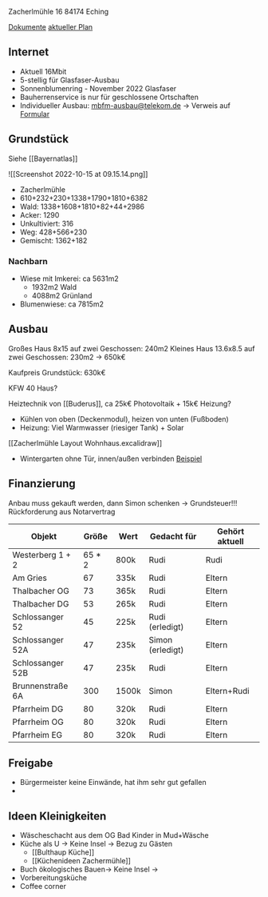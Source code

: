 Zacherlmühle 16
84174 Eching

[Dokumente](https://drive.google.com/drive/folders/15aoW2O1ScdOk10A4k2UYI34iXdmi9apY)
[aktueller Plan](https://drive.google.com/file/d/1vOzhOfgO_emkbE0KbI07kUZtxyB0Tina/view?usp=drivesdk)

## Internet

* Aktuell 16Mbit
* 5-stellig für Glasfaser-Ausbau
* Sonnenblumenring - November 2022 Glasfaser
* Bauherrenservice is nur für geschlossene Ortschaften
* Individueller Ausbau: mbfm-ausbau@telekom.de -> Verweis auf [Formular](https://www.telekom.de/netz/glasfaser/mehr-breitband-fuer-mich)


## Grundstück
Siehe [[Bayernatlas]]

![[Screenshot 2022-10-15 at 09.15.14.png]]
- Zacherlmühle
- 610+232+230+1338+1790+1810+6382
- Wald: 1338+1608+1810+82+44+2986
- Acker: 1290
- Unkultiviert: 316
- Weg: 428+566+230
- Gemischt: 1362+182


### Nachbarn
- Wiese mit Imkerei: ca 5631m2
	- 1932m2 Wald
	- 4088m2 Grünland
- Blumenwiese: ca 7815m2


## Ausbau
Großes Haus 8x15 auf zwei Geschossen: 240m2
Kleines Haus 13.6x8.5 auf zwei Geschossen: 230m2
-> 650k€

Kaufpreis Grundstück: 630k€

KFW 40 Haus?

Heiztechnik von [[Buderus]], ca 25k€ Photovoltaik + 15k€ Heizung?

- Kühlen von oben (Deckenmodul), heizen von unten (Fußboden)
- Heizung: Viel Warmwasser (riesiger Tank) + Solar

[[Zacherlmühle Layout Wohnhaus.excalidraw]]

- Wintergarten ohne Tür, innen/außen verbinden [Beispiel](https://www.ideencenter-dortmund.de/terrassenueberdachung/markenhersteller-solarlux/wintergarten.html)

## Finanzierung
Anbau muss gekauft werden, dann Simon schenken -> Grundsteuer!!! Rückforderung aus Notarvertrag

| Objekt           | Größe  | Wert  | Gedacht für      | Gehört aktuell |
| ---------------- | ------ | ----- | ---------------- | -------------- |
| Westerberg 1 + 2 | 65 * 2 | 800k  | Rudi             | Rudi           |
| Am Gries         | 67     | 335k  | Rudi             | Eltern         |
| Thalbacher OG    | 73     | 365k  | Rudi             | Eltern         |
| Thalbacher DG    | 53     | 265k  | Rudi             | Eltern         |
| Schlossanger 52  | 45     | 225k  | Rudi (erledigt)  | Eltern         |
| Schlossanger 52A | 47     | 235k  | Simon (erledigt) | Eltern         |
| Schlossanger 52B | 47     | 235k  | Rudi             | Eltern         |
| Brunnenstraße 6A | 300    | 1500k | Simon            | Eltern+Rudi    |
| Pfarrheim DG     | 80     | 320k  | Rudi             | Eltern         |
| Pfarrheim OG     | 80     | 320k  | Rudi             | Eltern         |
| Pfarrheim EG     | 80     | 320k  | Rudi             | Eltern         |


## Freigabe
- Bürgermeister keine Einwände, hat ihm sehr gut gefallen
- 

## Ideen Kleinigkeiten
- Wäscheschacht aus dem OG Bad Kinder in Mud+Wäsche
- Küche als U -> Keine Insel -> Bezug zu Gästen
	- [[Bulthaup Küche]]
	- [[Küchenideen Zachermühle]]
- Buch ökologisches Bauen-> Keine Insel -> 
- Vorbereitungsküche
- Coffee corner